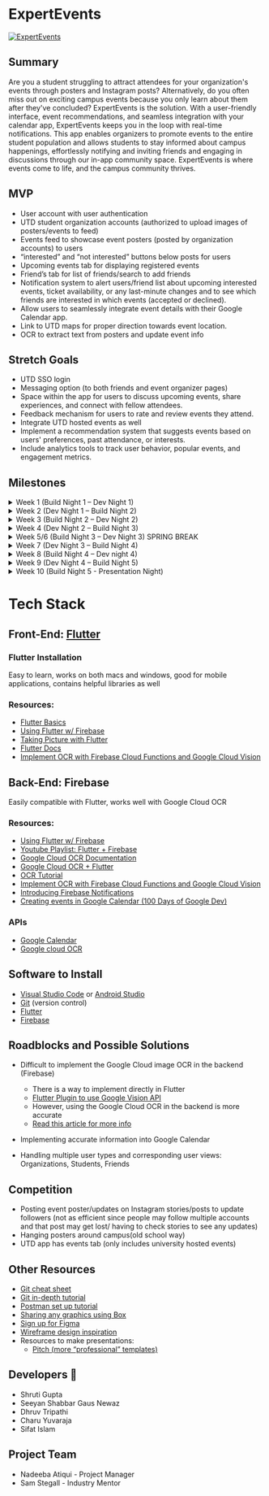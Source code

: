 # ExpertEvents
[![ExpertEvents](C:\Users\nadee\OneDrive\Desktop\events.jpg)](#expertevents)

## Summary

Are you a student struggling to attract attendees for your organization's events through posters and Instagram posts? Alternatively, do you often miss out on exciting campus events because you only learn about them after they've concluded? ExpertEvents is the solution. With a user-friendly interface, event recommendations, and seamless integration with your calendar app, ExpertEvents keeps you in the loop with real-time notifications. This app enables organizers to promote events to the entire student population and allows students to stay informed about campus happenings, effortlessly notifying and inviting friends and engaging in discussions through our in-app community space. ExpertEvents is where events come to life, and the campus community thrives.

## MVP

- User account with user authentication
- UTD student organization accounts (authorized to upload images of posters/events to feed)
- Events feed to showcase event posters (posted by organization accounts) to users
- “interested” and “not interested” buttons below posts for users
- Upcoming events tab for displaying registered events
- Friend’s tab for list of friends/search to add friends
- Notification system to alert users/friend list about upcoming interested events, ticket availability, or any last-minute changes and to see which friends are interested in which events (accepted or declined).
- Allow users to seamlessly integrate event details with their Google Calendar app.
- Link to UTD maps for proper direction towards event location.
- OCR to extract text from posters and update event info

## Stretch Goals

- UTD SSO login
- Messaging option (to both friends and event organizer pages)
- Space within the app for users to discuss upcoming events, share experiences, and connect with fellow attendees.
- Feedback mechanism for users to rate and review events they attend.
- Integrate UTD hosted events as well
- Implement a recommendation system that suggests events based on users' preferences, past attendance, or interests.
- Include analytics tools to track user behavior, popular events, and engagement metrics.

## Milestones

<details>
  <summary>Week 1 (Build Night 1 – Dev Night 1)</summary>

  - Meet team.
  - Decide Frontend/Backend team.

  **Before Design Day**

  - Familiarize yourself with tech stack (link resources)
    - Frontend: Flutter
    - Backend: Flutter/Firebase

  **Design Day**

  - Setup:
    - Flutter
    - Android Studio
    - Create Firebase project.
    - Github repo
  - Brainstorm basic design layout

  **Tasks:**

  - Front-end:
    - Create low fidelity wireframes (Figma if familiar)
    - Learn Flutter (tutorials)
  - Firebase:
    - Learn Firebase 
    - Research Google Maps/ Google Cloud OCR

  **Dev Night 1:**

  - Troubleshoot github/flutter/firebase setup issues if any.
  - Meet mentors.
</details>

<details>
  <summary>Week 2 (Dev Night 1 – Build Night 2)</summary>

  **Team meeting**

  - Flesh out full vision of the App

  **Front-end:**

  - Learn Flutter
  - Show High fidelity Figma pages (as many pages as possible)
  - Start Coding Login Pages in Dart
  - Continue Figma pages (for other pages)

  **Backend:**

  - Learn Firebase
  - Set up a database to store user information.
  - Set up Firebase user authentication.
  - Set up a database design to store Organization poster/event objects.

  **Build Night 2:**

  **Front-end:**

  - Figma pages (complete core pages)
  - Login pages (implemented)

  **Back-end:**

  - User Authentication complete
  - Able to store user information in the database (user models created)
  - Show initial database design
</details>

<details>
  <summary>Week 3 (Build Night 2 – Dev Night 2)</summary>

  **Team meeting:**

  **Front-end and Backend Integration:**

  - User Auth Backend with Login Pages Frontend

  **Frontend:**

  - Finalize UI Design for all pages
  - Research how to upload/capture images in Flutter
  - Code core pages (Events display tab)

  **Back-end:**

  - Set up a database to store Organization poster/event objects
  - Research Firebase notifications/other notification options

  **Dev Night 2:**

  - Troubleshoot errors
  - Make up for delayed parts/edit design choices if needed.
</details>

<details>
  <summary>Week 4 (Dev Night 2 – Build Night 3)</summary>

  **Team meeting:**

  **Frontend:**

  - Finish Events tab
  - Start on Upcoming events tab for displaying registered events.

  **Back-end:**

  - Start Notification implementation.
  - Implement the ability to upload images and take pictures of posters to Firebase Storage
  - Research Google Maps/ UTD Maps Integration

  **Build Night 3:**

  **Front end:**

  - Events tab (complete)

  **Backend:**

  - Firebase storage set up (complete)
  - Discuss Notification System/Google maps
</details>

<details>
  <summary>Week 5/6 (Build Night 3 – Dev Night 3) SPRING BREAK</summary>

  **Team meeting:**

  - Address errors
  - Fix up missing tasks
  - Set clear expectations for the next week
  - Finish core features over break 😊
  - Integrate Firebase storage images with Events feed to pull up images from the database and show it in the events feed

  **Front-end:**

  - Interest “buttons”
  - User Avatars
  - Upcoming events tab for displaying registered events 
  - Friend’s tab for list of friends/search to add friends
  - Start editing the main events feed with other options:
    - Maps
    - Google calendar

  **Back-end:**

  - Notification system to alert users/friend list about upcoming interested events, ticket availability, or any last-minute changes and to see which friends are interested in which events (accepted or declined).
  - Allow users to seamlessly integrate event details with their Google Calendar app.
  - Link to UTD maps for proper direction towards event location.
  - Research OCR to extract text from posters and update event info

  **Full-stack:**

  - Research integration of Open AI for personalized event recommendations

  **Dev Night 3:**

  - Integrate Interest “buttons” with the Notification system
  - Google Calendar update/troubleshooting
  - UTD maps?
</details>

<details>
  <summary>Week 7 (Dev Night 3 – Build Night 4)</summary>

  - Backend and frontend communication to finish integrating backend with frontend to connect and test.
  - Polish up MVP
  - AI Update

  **Back-end:**

  - Google Calendar integration 
  - UTD Maps
  - OCR Update
</details>

<details>
  <summary>Week 8 (Build Night 4 – Dev night 4)</summary>

  - Finish Features
</details>

<details>
  <summary>Week 9 (Dev Night 4 – Build Night 5)</summary>

  - Work on Stretch goals/any last-minute troubleshooting
</details>

<details>
  <summary>Week 10 (Build Night 5 - Presentation Night)</summary>

  - Practice presentation
</details>


# Tech Stack

## Front-End: [Flutter](https://www.youtube.com/watch?v=8saLa5fh0ZI)

### Flutter Installation
Easy to learn, works on both macs and windows, good for mobile applications, contains helpful libraries as well

### Resources:
- [Flutter Basics](https://www.youtube.com/playlist?list=PL4cUxeGkcC9jLYyp2Aoh6hcWuxFDX6PBJ)
- [Using Flutter w/ Firebase](https://firebase.google.com/docs/flutter/setup?platform=ios)
- [Taking Picture with Flutter](https://docs.flutter.dev/cookbook/plugins/picture-using-camera)
- [Flutter Docs](https://docs.flutter.dev/)
- [Implement OCR with Firebase Cloud Functions and Google Cloud Vision](https://www.youtube.com/watch?v=bTEU10c3gds)

## Back-End: Firebase
Easily compatible with Flutter, works well with Google Cloud OCR

### Resources: 
- [Using Flutter w/ Firebase](https://firebase.google.com/docs/flutter/setup?platform=ios)
- [Youtube Playlist: Flutter + Firebase](https://www.youtube.com/playlist?list=PL4cUxeGkcC9j--TKIdkb3ISfRbJeJYQwC)
- [Google Cloud OCR Documentation](https://cloud.google.com/vision/docs/ocr)
- [Google Cloud OCR + Flutter](https://firebase.google.com/docs/ml/android/recognize-text)
- [OCR Tutorial](https://cloud.google.com/functions/docs/tutorials/ocr)
- [Implement OCR with Firebase Cloud Functions and Google Cloud Vision](https://www.youtube.com/watch?v=bTEU10c3gds)
- [Introducing Firebase Notifications](https://www.youtube.com/watch?v=rTB7fTqMlS0)
- [Creating events in Google Calendar (100 Days of Google Dev)](https://www.youtube.com/watch?v=tNo9IoZMelI&t=353s)

### APIs
- [Google Calendar](https://developers.google.com/calendar/api/guides/overview)
- [Google cloud OCR](https://cloud.google.com/vision/docs/ocr)

## Software to Install

- [Visual Studio Code](https://code.visualstudio.com/) or [Android Studio](https://developer.android.com/studio)
- [Git](https://git-scm.com/downloads) (version control)
- [Flutter](https://docs.flutter.dev/get-started/editor) 
- [Firebase](https://firebase.google.com/docs/cli) 

## Roadblocks and Possible Solutions

- Difficult to implement the Google Cloud image OCR in the backend (Firebase)
  - There is a way to implement directly in Flutter
  - [Flutter Plugin to use Google Vision API](https://pub.dev/packages/google_ml_vision)
  - However, using the Google Cloud OCR in the backend is more accurate
  - [Read this article for more info](https://medium.com/dreamwod-tech/cloud-vision-vs-flutter-mlkit-for-ocr-detection-of-concept2-machine-514098f894af)

- Implementing accurate information into Google Calendar
- Handling multiple user types and corresponding user views: Organizations, Students, Friends

## Competition

- Posting event poster/updates on Instagram stories/posts to update followers (not as efficient since people may follow multiple accounts and that post may get lost/ having to check stories to see any updates)
- Hanging posters around campus(old school way)
- UTD app has events tab (only includes university hosted events)

## Other Resources

- [Git cheat sheet](https://education.github.com/git-cheat-sheet-education.pdf)
- [Git in-depth tutorial](https://youtu.be/RGOj5yH7evk)
- [Postman set up tutorial](https://youtu.be/3eHJkcA8mTs)
- [Sharing any graphics using Box](https://utdallas.account.box.com/login)
- [Sign up for Figma](https://www.figma.com/signup)
- [Wireframe design inspiration](https://dribbble.com/shots/popular/web-design)
- Resources to make presentations:
  - [Pitch (more “professional” templates)](https://pitch.com/)
 
## Developers 👥
- Shruti Gupta 
- Seeyan Shabbar Gaus Newaz
- Dhruv Tripathi
- Charu Yuvaraja
- Sifat Islam

## Project Team
- Nadeeba Atiqui - Project Manager
- Sam Stegall - Industry Mentor

